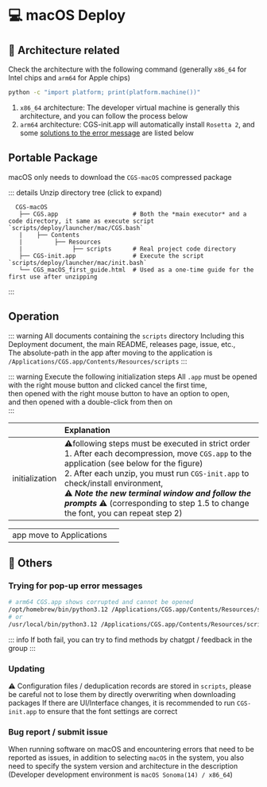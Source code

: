 # 💻 macOS Deploy

## 🚩 Architecture related

Check the architecture with the following command (generally `x86_64` for Intel chips and `arm64` for Apple chips)  

```bash
python -c "import platform; print(platform.machine())"
```

1. `x86_64` architecture: The developer virtual machine is generally this architecture, and you can follow the process below  
2. `arm64` architecture: CGS-init.app will automatically install `Rosetta 2`, and some [solutions to the error message](#trying-for-pop-up-error-messages) are listed below

## Portable Package

macOS only needs to download the `CGS-macOS` compressed package

::: details Unzip directory tree (click to expand)

```
  CGS-macOS
   ├── CGS.app                     # Both the *main executor* and a code directory, it same as execute script `scripts/deploy/launcher/mac/CGS.bash`
   |    ├── Contents
   |         ├── Resources
   |              ├── scripts      # Real project code directory
   ├── CGS-init.app                # Execute the script `scripts/deploy/launcher/mac/init.bash`
   └── CGS_macOS_first_guide.html  # Used as a one-time guide for the first use after unzipping
```

:::

## Operation

::: warning All documents containing the `scripts` directory
Including this Deployment document, the main README, releases page, issue, etc.,  
The absolute-path in the app after moving to the application is `/Applications/CGS.app/Contents/Resources/scripts`
:::

::: warning Execute the following initialization steps
All `.app` must be opened with the right mouse button and clicked cancel the first time,  
then opened with the right mouse button to have an option to open,  
and then opened with a double-click from then on  
:::

|       | Explanation                                                                                                                                                                                                                                                                           |
|:------|:-------------------------------------------------------------------------------------------------------------------------------------------------------------------------------------------------------------------------------------------------------------------------------|
| initialization | ⚠️following steps must be executed in strict order<br>1. After each decompression, move `CGS.app` to the application (see below for the figure)<br>2. After each unzip, you must run `CGS-init.app` to check/install environment,<br>⚠️ _**Note the new terminal window and follow the prompts**_ ⚠️ (corresponding to step 1.5 to change the font, you can repeat step 2) |

<table><tbody>  
    <tr><td>app move to Applications</td><td><img alt="" src="../../../assets/img/deploy/mac-app-move.jpg"></td></tr>  
</tbody></table>

## 🔰 Others

### Trying for pop-up error messages

```bash
# arm64 CGS.app shows corrupted and cannot be opened
/opt/homebrew/bin/python3.12 /Applications/CGS.app/Contents/Resources/scripts/CGS.py
# or
/usr/local/bin/python3.12 /Applications/CGS.app/Contents/Resources/scripts/CGS.py
```

::: info If both fail, you can try to find methods by chatgpt / feedback in the group
:::

### Updating

⚠️ Configuration files / deduplication records are stored in `scripts`, please be careful not to lose them by directly overwriting when downloading packages
If there are UI/Interface changes, it is recommended to run `CGS-init.app` to ensure that the font settings are correct

### Bug report / submit issue

When running software on macOS and encountering errors that need to be reported as issues, in addition to selecting `macOS` in the system, 
you also need to specify the system version and architecture in the description  
(Developer development environment is `macOS Sonoma(14) / x86_64`)
